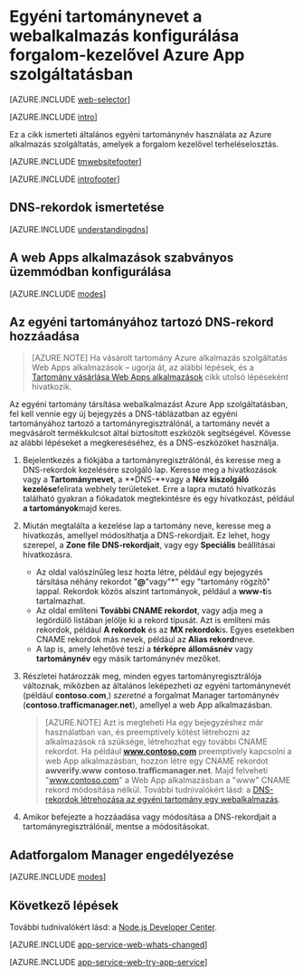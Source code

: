 <properties
    pageTitle="Azure alkalmazás szolgáltatásban, a terheléselosztás forgalom Manager használó egyéni tartománynevet a webalkalmazás konfigurálása"
    description="Az egyéni tartománynév használata az Azure alkalmazás szolgáltatás, amely tartalmazza a forgalom Manager terheléselosztás webalkalmazást."
    services="app-service\web"
    documentationCenter=""
    authors="rmcmurray"
    manager="wpickett"
    editor=""/>

<tags
    ms.service="app-service-web"
    ms.workload="web"
    ms.tgt_pltfrm="na"
    ms.devlang="na"
    ms.topic="article"
    ms.date="09/20/2016"
    ms.author="robmcm"/>

# <a name="configuring-a-custom-domain-name-for-a-web-app-in-azure-app-service-using-traffic-manager"></a>Egyéni tartománynevet a webalkalmazás konfigurálása forgalom-kezelővel Azure App szolgáltatásban

[AZURE.INCLUDE [web-selector](../../includes/websites-custom-domain-selector.md)]

[AZURE.INCLUDE [intro](../../includes/custom-dns-web-site-intro-traffic-manager.md)]

Ez a cikk ismerteti általános egyéni tartománynév használata az Azure alkalmazás szolgáltatás, amelyek a forgalom kezelővel terheléselosztás.

[AZURE.INCLUDE [tmwebsitefooter](../../includes/custom-dns-web-site-traffic-manager-notes.md)]

[AZURE.INCLUDE [introfooter](../../includes/custom-dns-web-site-intro-notes.md)]

<a name="understanding-records"></a>
## <a name="understanding-dns-records"></a>DNS-rekordok ismertetése

[AZURE.INCLUDE [understandingdns](../../includes/custom-dns-web-site-understanding-dns-traffic-manager.md)]

<a name="bkmk_configsharedmode"></a>
## <a name="configure-your-web-apps-for-standard-mode"></a>A web Apps alkalmazások szabványos üzemmódban konfigurálása

[AZURE.INCLUDE [modes](../../includes/custom-dns-web-site-modes-traffic-manager.md)]

<a name="bkmk_configurecname"></a>
## <a name="add-a-dns-record-for-your-custom-domain"></a>Az egyéni tartományához tartozó DNS-rekord hozzáadása

> [AZURE.NOTE] Ha vásárolt tartomány Azure alkalmazás szolgáltatás Web Apps alkalmazások – ugorja át, az alábbi lépések, és a [Tartomány vásárlása Web Apps alkalmazások](custom-dns-web-site-buydomains-web-app.md) cikk utolsó lépéseként hivatkozik.

Az egyéni tartomány társítása webalkalmazást Azure App szolgáltatásban, fel kell vennie egy új bejegyzés a DNS-táblázatban az egyéni tartományához tartozó a tartományregisztrálónál, a tartomány nevét a megvásárolt termékkulcsot által biztosított eszközök segítségével. Kövesse az alábbi lépéseket a megkereséséhez, és a DNS-eszközöket használja.

1. Bejelentkezés a fiókjába a tartományregisztrálónál, és keresse meg a DNS-rekordok kezelésére szolgáló lap. Keresse meg a hivatkozások vagy a **Tartománynevet**, a **DNS-**vagy a **Név kiszolgáló kezelése**felirata webhely területeket. Erre a lapra mutató hivatkozás található gyakran a fiókadatok megtekintésre és egy hivatkozást, például **a tartományok**majd keres.

1. Miután megtalálta a kezelése lap a tartomány neve, keresse meg a hivatkozás, amellyel módosíthatja a DNS-rekordjait. Ez lehet, hogy szerepel, a **Zone file** **DNS-rekordjait**, vagy egy **Speciális** beállításai hivatkozásra.

    * Az oldal valószínűleg lesz hozta létre, például egy bejegyzés társítása néhány rekordot "**@**"vagy"\*" egy "tartomány rögzítő" lappal. Rekordok közös alszint tartományok, például a **www-t**is tartalmazhat.
    * Az oldal említeni **További CNAME rekordot**, vagy adja meg a legördülő listában jelölje ki a rekord típusát. Azt is említeni más rekordok, például **A rekordok** és az **MX rekordok**is. Egyes esetekben CNAME rekordok más nevek, például az **Alias rekord**neve.
    * A lap is, amely lehetővé teszi a **térképre** **állomásnév** vagy **tartománynév** egy másik tartománynév mezőket.

1. Részletei határozzák meg, minden egyes tartományregisztrálója változnak, miközben az általános leképezheti *az* egyéni tartománynevét (például **contoso.com**,) *szeretné* a forgalmat Manager tartománynév (**contoso.trafficmanager.net**), amellyel a web App alkalmazásban.

    > [AZURE.NOTE] Azt is megteheti Ha egy bejegyzéshez már használatban van, és preemptively kötést létrehozni az alkalmazások rá szüksége, létrehozhat egy további CNAME rekordot. Ha például **www.contoso.com** preemptively kapcsolni a web App alkalmazásban, hozzon létre egy CNAME rekordot **awverify.www** **contoso.trafficmanager.net**. Majd felveheti "www.contoso.com" a Web App alkalmazásban a "www" CNAME rekord módosítása nélkül. További tudnivalókért lásd: a [DNS-rekordok létrehozása az egyéni tartomány egy webalkalmazás][CREATEDNS].

1. Amikor befejezte a hozzáadása vagy módosítása a DNS-rekordjait a tartományregisztrálónál, mentse a módosításokat.

<a name="enabledomain"></a>
## <a name="enable-traffic-manager"></a>Adatforgalom Manager engedélyezése

[AZURE.INCLUDE [modes](../../includes/custom-dns-web-site-enable-on-traffic-manager.md)]

## <a name="next-steps"></a>Következő lépések

További tudnivalókért lásd: a [Node.js Developer Center](/develop/nodejs/).

[AZURE.INCLUDE [app-service-web-whats-changed](../../includes/app-service-web-whats-changed.md)]

[AZURE.INCLUDE [app-service-web-try-app-service](../../includes/app-service-web-try-app-service.md)]

<!-- URL List -->

[CREATEDNS]: ../dns/dns-web-sites-custom-domain.md
